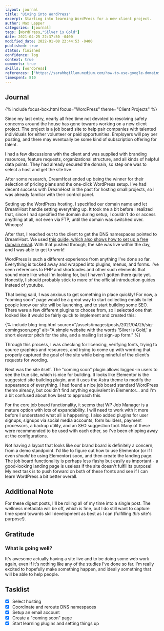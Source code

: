 ```yaml
---
layout: journal
title: "Diving into WordPress"
excerpt: Starting into learning WordPress for a new client project.
author: Max Lepper
categories: [journal]
tags: [WordPress,"Silver is Gold"]
date: 2021-04-25 22:37:50 -0400
modified_date: 2022-01-08 22:44:53 -0400
published: true
status: finished
confidence: log
context: true
comments: true
skills: [wordpress]
references: ["https://sarahbgillam.medium.com/how-to-use-google-domains-with-dreamhost-and-how-to-get-free-email-for-your-domain-799775bd4703"]
timespent: 810
---
```


## Journal

{% include focus-box.html focus="WordPress" theme="Client Projects" %}

Since my last entry, nearly all free time not devoted to resolving safety concerns around the house has gone towards working on a new client project. The project is a job board site to help pair companies with talented individuals for either volunteer or paid opportunities. Employers will pay per posting, and there may eventually be some kind of subscription offering for talent.

I had a few discussions with the client and was supplied with branding resources, feature requests, organizational structure, and all kinds of helpful data points. They had already secured the domain, so step one was to select a host and get the site live.

After some research, DreamHost ended up being the winner for their selection of pricing plans and the one-click WordPress setup. I've had decent success with DreamHost in the past for hosting small projects, so I was already familiar with their control panel.

Setting up the WordPress hosting, I specified our domain name and let DreamHost handle setting everything up. It took me a bit before I realized that, since I had specified the domain during setup, I couldn't do or access anything at all, not even via FTP, until the domain was switched over. Whoops!

After that, I reached out to the client to get the DNS namespaces pointed to DreamHost. We used [this guide, which also shows how to set up a free domain email]({{page.references[0]}}). With that pushed through, the site was live within the day, and I was able to get to work!

WordPress is such a different experience from anything I've done so far. Everything is tucked away and wrapped into plugins, menus, and forms. I've seen references to PHP and shortcodes and other such elements that sound more like what I'm looking for, but I haven't gotten there quite yet. Honestly, I should probably stick to more of the official introduction guides instead of youtube.

That being said, I was anxious to get something in place quickly! For now, a "coming soon" page would be a great way to start collecting emails to let people know our site will be launching, and to start building some SEO. There were a few different plugins to choose from, so I selected one that looked like it would be fairly quick to implement and created this:

{% include blog-img.html source="/assets/images/posts/2021/04/25/sig-comingsoon.png" alt="A simple website with the words 'Silver is Gold,' a short elevator pitch for the site, and a mailing list sign-up form." %}

Through this process, I was checking for licensing, verifying fonts, trying to source graphics and resources, and trying to come up with wording that properly captured the goal of the site while being mindful of the client's requests for wording.

Next was the site itself. The "coming soon" plugin allows logged-in users to see the true site, which is nice for building. It looks like Elementor is the suggested site building plugin, and it uses the Astra theme to modify the appearance of everything. I had found a nice job board standard WordPress theme already, but couldn't find anything equivalent in Elementor... and I'm a bit confused about how best to approach this.

For the core job board functionality, it seems that WP Job Manager is a mature option with lots of expandability. I will need to work with it more before I understand what all is happening. I also added plugins for user signups, signups via social media accounts, form builders, payment processors, a backup utility, and an SEO suggestion tool. Many of these were recommended to be used with each other, so I've been chipping away at the configurations.

Not having a layout that looks like our brand board is definitely a concern, from a demo standpoint. I'd like to figure out how to use Elementor (or if I even _should_ be using Elementor) soon, and then create the landing page. The job board functionality is perhaps less flashy but easily as important - a good-looking landing page is useless if the site doesn't fulfil its purpose! My next task is to push forward on both of these fronts and see if I can learn WordPress a bit better overall.

## Additional Note

For these digest posts, I'll be rolling all of my time into a single post. The wellness metadata will be off, which is fine, but I do still want to capture time spent towards skill development as best as I can (fulfilling _this_ site's purpose!).

## Gratitude

### What is going well?

It's awesome actually having a site live and to be doing some web work again, even if it's nothing like any of the studies I've done so far. I'm really excited to hopefully make something happen, and ideally something that will be able to help people.

## Tasklist

- [x] Select hosting
- [x] Coordinate and reroute DNS namespaces
- [x] Setup an email account
- [x] Create a "coming soon" page
- [x] Start learning plugins and setting things up